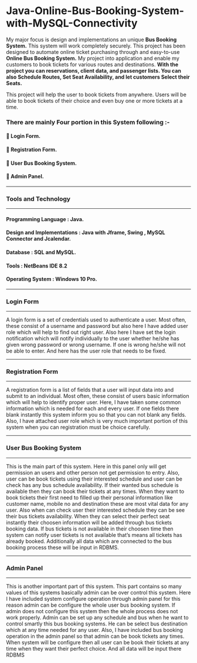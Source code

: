 # Java-Online-Bus-Booking-System-with-MySQL-Connectivity



My major focus is design and implementations an unique **Bus Booking System.** This system will work completely securely. This project has been designed to automate online ticket purchasing through and easy-to-use **Online Bus Booking System.** My project into application and enable my customers to book tickets for various routes and destinations. **With the project you can reservations, client data, and passenger lists. You can also Schedule Routes, Set Seat Availability, and let customers Select their Seats.**

This project will help the user to book tickets from anywhere. Users will be able to book tickets of their choice and even buy one or more tickets at a time.

### There are mainly Four portion in this System following :-
  #### 	Login Form.
  
  #### 	Registration Form.
  
  #### 	User Bus Booking System.
  
  #### 	Admin Panel.
  
  
  
__________________________
### Tools and Technology
__________________________

  #### Programming Language : Java.
  #### Design and Implementations : Java with Jframe, Swing , MySQL Connector and Jcalendar.
  #### Database : SQL and MySQL.
  #### Tools : NetBeans IDE 8.2
  #### Operating System  : Windows 10 Pro.
  

________________________
### Login Form
________________________

A login form is a set of credentials used to authenticate a user. Most often, these consist of a username and password but also here I have added user role which will help to find out right user. Also here I have set the login notification which will notify individually to the user whether he/she has given wrong password or wrong username. If one is wrong he/she will not be able to enter. And here has the user role that needs to be fixed. 

__________________________
### Registration Form
__________________________

A registration form is a list of fields that a user will input data into and submit to an individual. Most often, these consist of users basic information which will help to identify proper user. Here, I have taken some common information which is needed for each and every user. If one fields there blank instantly this system inform you so that you can not blank any fields. Also, I have attached user role which is very much important portion of this system when you can registration must be choice carefully.

________________________
### User Bus Booking System
________________________
This is the main part of this system. Here in this panel only will get permission an users and other person not get permission to entry. Also, user can be book tickets using their interested schedule and user can be check has any bus schedule availability. If their wanted bus schedule is available then they can book their tickets at any times. When they want to book tickets their first need to filled up their personal information like customer name, mobile no and destination these are most vital data for any user. 
Also when can check user their interested schedule they can be see their bus tickets availability. When they can select their perfect seat instantly their choosen information will be added through bus tickets booking data. If bus tickets is not available in their choosen time then system can notify user tickets is not available that’s means all tickets has already booked. Additionally all data which are connected to the bus booking process these will be input in RDBMS.

___________________________
### Admin Panel
___________________________

This is another important part of this system. This part contains so many values of this systems basically admin can be over control this system. Here I have included system configure operation through admin panel for this reason admin can be configure the whole user bus booking system. If admin does not configure this system then the whole process does not work properly.
Admin can be set up any schedule and bus when he want to control smartly this bus booking systems. He can be select bus destination which at any time needed for any user.
Also, I have included bus booking operation in the admin panel so that admin can be book tickets any times. When system will be configure then all user can be book their tickets at any time when they want their perfect choice. And all data will be input there RDBMS






